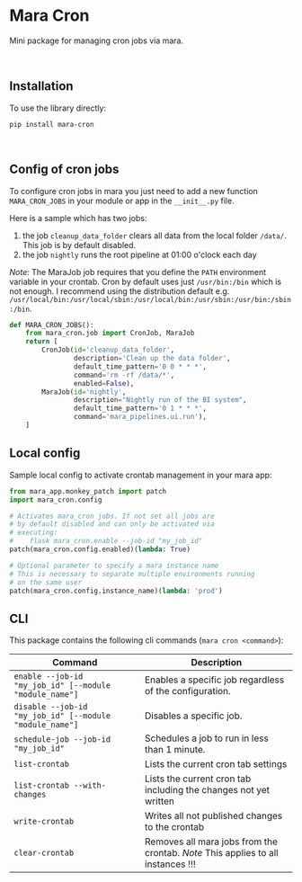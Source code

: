 # Mara Cron

Mini package for managing cron jobs via mara.

&nbsp;

## Installation

To use the library directly:

```
pip install mara-cron
```

&nbsp;

## Config of cron jobs

To configure cron jobs in mara you just need to add a new function `MARA_CRON_JOBS`
in your module or app in the `__init__.py` file.

Here is a sample which has two jobs:
1. the job `cleanup_data_folder` clears all data from the local folder `/data/`. This job is by default disabled.
2. the job `nightly` runs the root pipeline at 01:00 o'clock each day

_Note:_ The MaraJob job requires that you define the `PATH` environment variable in your crontab. Cron by default uses just `/usr/bin:/bin` which is not enough. I recommend using the distribution default e.g. `/usr/local/bin:/usr/local/sbin:/usr/local/bin:/usr/sbin:/usr/bin:/sbin:/bin`.

```python
def MARA_CRON_JOBS():
    from mara_cron.job import CronJob, MaraJob
    return [
        CronJob(id='cleanup_data_folder',
                description='Clean up the data folder',
                default_time_pattern='0 0 * * *',
                command='rm -rf /data/*',
                enabled=False),
        MaraJob(id='nightly',
                description="Nightly run of the BI system",
                default_time_pattern='0 1 * * *',
                command='mara_pipelines.ui.run'),
    ]
```

## Local config

Sample local config to activate crontab management in your mara app:

```python
from mara_app.monkey_patch import patch
import mara_cron.config

# Activates mara_cron jobs. If not set all jobs are
# by default disabled and can only be activated via
# executing:
#    flask mara_cron.enable --job-id "my_job_id"
patch(mara_cron.config.enabled)(lambda: True)

# Optional parameter to specify a mara instance name
# This is necessary to separate multiple environments running
# on the same user
patch(mara_cron.config.instance_name)(lambda: 'prod')
```

## CLI

This package contains the following cli commands (`mara cron <command>`):

| Command        | Description
| -------------- | --------------
| `enable --job-id "my_job_id" [--module "module_name"]` | Enables a specific job regardless of the configuration.
| `disable --job-id "my_job_id" [--module "module_name"]` | Disables a specific job.
| `schedule-job --job-id "my_job_id"` | Schedules a job to run in less than 1 minute.
| `list-crontab` | Lists the current cron tab settings
| `list-crontab --with-changes` | Lists the current cron tab including the changes not yet written
| `write-crontab` | Writes all not published changes to the crontab
| `clear-crontab` | Removes all mara jobs from the crontab. *Note* This applies to all instances !!!
